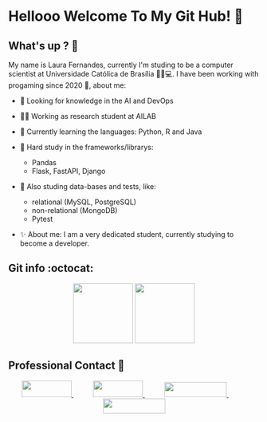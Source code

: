 # Hellooo Welcome To My Git Hub! 🚀

## What's up ? 👋

<p>
My name is Laura Fernandes, currently I'm studing to be a computer scientist at Universidade Católica de Brasília 👨‍🎓💻.
I have been working with progaming since 2020 🧠, about me:

- 🔬 Looking for knowledge in the AI and DevOps
- 👨‍💼 Working as research student at AILAB
- 🌱 Currently learning the languages: Python, R and Java
- 🤔 Hard study in the frameworks/librarys:
  - Pandas
  - Flask, FastAPI, Django
- 🧪 Also studing data-bases and tests, like:
  - relational (MySQL, PostgreSQL)
  - non-relational (MongoDB)
  - Pytest

- ✨ About me: I am a very dedicated student, currently studying to become a developer.

## Git info :octocat:

<p align="center">
<img height="120em"
      src="https://github-readme-stats.vercel.app/api/top-langs/?username=Peedrooo&text_color=FFFFFF&show_icons=true&exclude_repo=monitoria,DashEccomerce,Learning-HTML&count_private=true&bg_color=0D1117&layout=compact"
    /> <img height="120em" src="https://github-readme-stats.vercel.app/api?username=Peedrooo&count_private=true&show_icons=true&cache_seconds=86400&custom_title=Github%20Status&text_color=FFFFFF&bg_color=0D1117"
    />

</p>

## Professional Contact 📱

<p align="center">
    <a href="https://github.com/Peedrooo">
        <img width="100em" height="33em" src="https://img.shields.io/badge/github-%23100000.svg?&style=for-the-badge&logo=github&logoColor=white&Color&link=mailto:https://github.com/l2v6f">
    </a>
    &nbsp;&nbsp;&nbsp;&nbsp;&nbsp;&nbsp;&nbsp;&nbsp;&nbsp;
    <a href="mailto:pedrovitora.jesus@gmail.com">
        <img width="100em" height="33em" src="https://img.shields.io/badge/gmail-D14836?&style=for-the-badge&logo=gmail&logoColor=white&link=mailto:lauravieirafernandes@gmail.com">
    </a>
    &nbsp;&nbsp;&nbsp;&nbsp;&nbsp;&nbsp;&nbsp;&nbsp;&nbsp;
    <a href="https://www.linkedin.com/in/pedro-jesus-2709/">
        <img width="125em" height="30em" src="https://img.shields.io/badge/linkedin-%230077B5.svg?&style=for-the-badge&logo=linkedin&logoColor=white&link=mailto:https://www.linkedin.com/in/laura-vieira-fernandes-b6a8191b7/">
    </a>
    &nbsp;&nbsp;&nbsp;&nbsp;&nbsp;&nbsp;&nbsp;&nbsp;&nbsp;
    <a href="https://api.whatsapp.com/send?phone=5561981978841">
        <img width="125em" height="30em" src="https://img.shields.io/badge/whatsapp-%23100000.svg?&style=for-the-badge&logo=whatsapp&logoColor=white&color=#34af23">
    </a>

</p>
